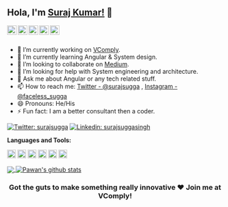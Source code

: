 ## Hola, I'm [Suraj Kumar!](https://www.linkedin.com/in/surajsuggasingh/) 👋


<a href="https://twitter.com/surajsugga">
  <img align="left" alt="Suraj's Twitter" width="22px" src="https://cdn.jsdelivr.net/npm/simple-icons@v3/icons/twitter.svg" />
</a>
<a href="https://www.linkedin.com/in/surajsuggasingh/">
  <img align="left" alt="Suraj's Linkdein" width="22px" src="https://cdn.jsdelivr.net/npm/simple-icons@v3/icons/linkedin.svg" />
</a>
<a href="https://github.com/singhsugga">
  <img align="left" alt="Suraj's Github" width="22px" src="https://cdn.jsdelivr.net/npm/simple-icons@v3/icons/github.svg" />
</a>
<a href="https://instagram.com/faceless_sugga/">
  <img align="left" alt="Suraj's Instagram" width="22px" src="https://cdn.jsdelivr.net/npm/simple-icons@v3/icons/instagram.svg" />
</a>
<a href="https://www.facebook.com/surajsugga">
  <img align="left" alt="Suraj's Facebook" width="22px" src="https://cdn.jsdelivr.net/npm/simple-icons@v3/icons/facebook.svg" />
</a>

<br/>
<br/>



- 🔭 I’m currently working on [VComply](https://www.v-comply.com/).
- 🌱 I’m currently learning Angular & System design.
- 👯 I’m looking to collaborate on [Medium](https://medium.com/@srjssh).
- 🤔 I’m looking for help with System engineering and architecture.
- 💬 Ask me about Angular or any tech related stuff.
- 📫 How to reach me: [Twitter - @surajsugga](https://twitter.com/surajsugga) , [Instagram - @faceless_sugga](https://instagram.com/faceless_sugga/)
- 😄 Pronouns: He/His
- ⚡ Fun fact: I am a better consultant then a coder.

[![Twitter: surajsugga](https://img.shields.io/twitter/follow/surajsugga?style=social)](https://twitter.com/surajsugga)
[![Linkedin: surajsuggasingh](https://img.shields.io/badge/-imthepk-blue?style=flat-square&logo=Linkedin&logoColor=white&link=https://www.linkedin.com/in/surajsuggasingh/)](https://www.linkedin.com/in/surajsuggasingh/)



**Languages and Tools:**  

<code><img height="20" src="https://cdn.worldvectorlogo.com/logos/angular-icon-1.svg"></code>
<code><img height="20" src="https://cdn.worldvectorlogo.com/logos/pwa-pass-3.svg"></code>
<code><img height="20" src="https://cdn.worldvectorlogo.com/logos/firebase-1.svg"></code>
<code><img height="20" src="https://cdn.worldvectorlogo.com/logos/circleci.svg"></code>
<code><img height="20" src="https://cdn.worldvectorlogo.com/logos/typescript.svg"></code>
<code><img height="20" src="https://cdn.worldvectorlogo.com/logos/google-assistant.svg"></code>    

<a href="https://github.com/singhsugga">
  <img align="center" src="https://github-readme-stats.vercel.app/api/top-langs/?username=singhsugga&theme=dark&hide_langs_below=1" />
</a>
<a href="https://github.com/singhsugga">
 <img align="center" src="https://github-readme-stats.vercel.app/api?username=singhsugga&show_icons=true&theme=dracula&line_height=27" alt="Pawan's github stats"/>
</a>

<div align="center">

### Got the guts to make something really innovative ❤️ Join me at VComply!

</div>
